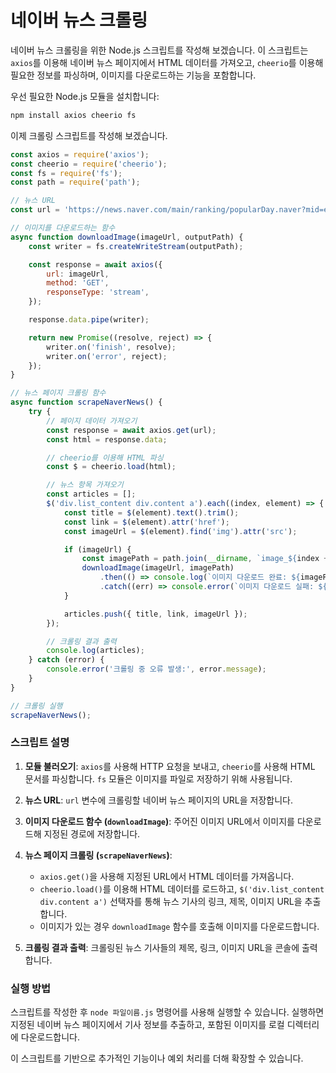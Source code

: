 # 네이버 뉴스 크롤링
네이버 뉴스 크롤링을 위한 Node.js 스크립트를 작성해 보겠습니다. 이 스크립트는 `axios`를 이용해 네이버 뉴스 페이지에서 HTML 데이터를 가져오고, `cheerio`를 이용해 필요한 정보를 파싱하며, 이미지를 다운로드하는 기능을 포함합니다.

우선 필요한 Node.js 모듈을 설치합니다:

```bash
npm install axios cheerio fs
```

이제 크롤링 스크립트를 작성해 보겠습니다.

```javascript
const axios = require('axios');
const cheerio = require('cheerio');
const fs = require('fs');
const path = require('path');

// 뉴스 URL
const url = 'https://news.naver.com/main/ranking/popularDay.naver?mid=etc&sid1=111';

// 이미지를 다운로드하는 함수
async function downloadImage(imageUrl, outputPath) {
    const writer = fs.createWriteStream(outputPath);

    const response = await axios({
        url: imageUrl,
        method: 'GET',
        responseType: 'stream',
    });

    response.data.pipe(writer);

    return new Promise((resolve, reject) => {
        writer.on('finish', resolve);
        writer.on('error', reject);
    });
}

// 뉴스 페이지 크롤링 함수
async function scrapeNaverNews() {
    try {
        // 페이지 데이터 가져오기
        const response = await axios.get(url);
        const html = response.data;

        // cheerio를 이용해 HTML 파싱
        const $ = cheerio.load(html);

        // 뉴스 항목 가져오기
        const articles = [];
        $('div.list_content div.content a').each((index, element) => {
            const title = $(element).text().trim();
            const link = $(element).attr('href');
            const imageUrl = $(element).find('img').attr('src');

            if (imageUrl) {
                const imagePath = path.join(__dirname, `image_${index + 1}.jpg`);
                downloadImage(imageUrl, imagePath)
                    .then(() => console.log(`이미지 다운로드 완료: ${imagePath}`))
                    .catch((err) => console.error(`이미지 다운로드 실패: ${err.message}`));
            }

            articles.push({ title, link, imageUrl });
        });

        // 크롤링 결과 출력
        console.log(articles);
    } catch (error) {
        console.error('크롤링 중 오류 발생:', error.message);
    }
}

// 크롤링 실행
scrapeNaverNews();
```

### 스크립트 설명

1. **모듈 불러오기**: `axios`를 사용해 HTTP 요청을 보내고, `cheerio`를 사용해 HTML 문서를 파싱합니다. `fs` 모듈은 이미지를 파일로 저장하기 위해 사용됩니다.

2. **뉴스 URL**: `url` 변수에 크롤링할 네이버 뉴스 페이지의 URL을 저장합니다.

3. **이미지 다운로드 함수 (`downloadImage`)**: 주어진 이미지 URL에서 이미지를 다운로드해 지정된 경로에 저장합니다.

4. **뉴스 페이지 크롤링 (`scrapeNaverNews`)**: 
   - `axios.get()`을 사용해 지정된 URL에서 HTML 데이터를 가져옵니다.
   - `cheerio.load()`를 이용해 HTML 데이터를 로드하고, `$('div.list_content div.content a')` 선택자를 통해 뉴스 기사의 링크, 제목, 이미지 URL을 추출합니다.
   - 이미지가 있는 경우 `downloadImage` 함수를 호출해 이미지를 다운로드합니다.

5. **크롤링 결과 출력**: 크롤링된 뉴스 기사들의 제목, 링크, 이미지 URL을 콘솔에 출력합니다.

### 실행 방법

스크립트를 작성한 후 `node 파일이름.js` 명령어를 사용해 실행할 수 있습니다. 실행하면 지정된 네이버 뉴스 페이지에서 기사 정보를 추출하고, 포함된 이미지를 로컬 디렉터리에 다운로드합니다.

이 스크립트를 기반으로 추가적인 기능이나 예외 처리를 더해 확장할 수 있습니다.